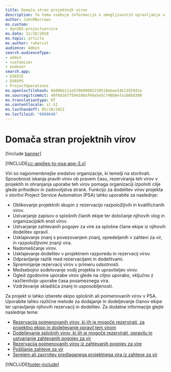 ```yaml
---
title: Domača stran projektnih virov
description: Ta tema vsebuje informacije o zmogljivostih upravljanja virov v aplikaciji Project Service Automation (PSA) za Dynamics 365.
author: JohnPBurrows
ms.custom:
- dyn365-projectservice
ms.date: 11/28/2018
ms.topic: article
ms.author: ruhercul
audience: Admin
search.audienceType:
- admin
- customizer
- enduser
search.app:
- D365CE
- D365PS
- ProjectOperations
ms.openlocfilehash: 6b806b111e579609092239518ebae14b1355941e
ms.sourcegitcommit: 40f68387f594180af64a5e5c748b6efa188bd300
ms.translationtype: HT
ms.contentlocale: sl-SI
ms.lasthandoff: 05/10/2021
ms.locfileid: "6008646"
---
```

# <a name="resourcing-projects-home-page"></a>Domača stran projektnih virov

[!include [banner](../includes/psa-now-project-operations.md)]

[!INCLUDE[cc-applies-to-psa-app-3.x](../includes/cc-applies-to-psa-app-3x.md)]

Viri so najpomembnejše sredstvo organizacije, ki temelji na storitvah. Sposobnost iskanja pravih virov ob pravem času, rezerviranja teh virov v projektih in ohranjanja uporabe teh virov pomaga organizaciji izpolniti cilje glede prihodkov in zadovoljstva strank. Funkcijo za dodelitev virov projekta v storitvi Project Service Automation (PSA) lahko uporabite za naslednje:

- Oblikovanje projektnih skupin z rezervacijo razpoložljivih in kvalificiranih virov.
- Ustvarjanje zapisov o splošnih članih ekipe ter določanje njihovih vlog in organizacijskih enot virov.
- Ustvarjanje zahtevanih pogojev za vire za splošne člane ekipe iz njihovih dodelitev opravil.
- Usklajevanje znanj s povezovanjem znanj, opredeljenih v zahtevi za vir, in razpoložljivimi znanji vira.
- Nadomeščanje virov.
- Usklajevanje dodelitev v projektnem razporedu in rezervacij virov.
- Odpravljanje razlik med rezervacijami in dodelitvami.
- Spreminjanje rezervacij virov v primeru odsotnosti.
- Medsebojno sodelovanje vodij projekta in upraviteljev virov.
- Ogled zgodovine uporabe virov glede na ciljno uporabo, vključno z razčlenitvijo uporabe časa posameznega vira.
- Vzdrževanje skladišča znanj in usposobljenosti.


Za projekt si lahko izberete ekipo splošnih ali poimenovanih virov v PSA. Uporabite lahko različne metode za dodajanje in dodeljevanje članov ekipe ter upravljanje njihovih rezervacij in dodelitev. Za dodatne informacije glejte naslednje teme:

- [Rezervacija poimenovanih virov, ki jih je mogoče rezervirati, za projektno ekipo in dodeljevanje opravil tem virom](assign-named-bookable-resource.md)
- [Dodeljevanje splošnih virov, ki jih je mogoče rezervirati, opravilu in ustvarjanje zahtevanih pogojev za vir](assign-generic-bookable-resource.md)
- [Rezervacija poimenovanih virov iz zahtevanih pogojev za vire](book-named-resource.md)
- [Pošiljanje zahteve za vir](submit-resource-request.md)
- [Sprejem ali zavrnitev predlaganega projektnega vira iz zahteve za vir](accept-reject-proposed-resource.md)


[!INCLUDE[footer-include](../includes/footer-banner.md)]